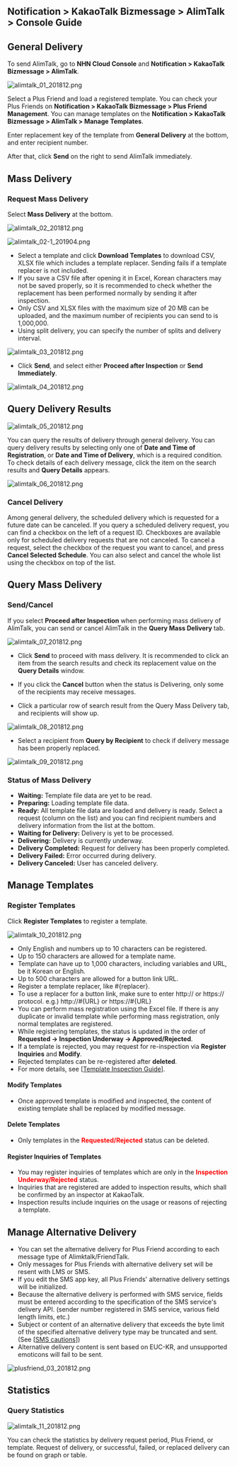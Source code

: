 ## Notification > KakaoTalk Bizmessage > AlimTalk > Console Guide

## General Delivery

To send AlimTalk, go to **NHN Cloud Console** and **Notification > KakaoTalk Bizmessage > AlimTalk**.

![alimtalk_01_201812.png](https://static.toastoven.net/prod_alimtalk/alimtalk_01_201812.png)

Select a Plus Friend and load a registered template.
You can check your Plus Friends on **Notification > KakaoTalk Bizmessage > Plus Friend Management**.
You can manage templates on the **Notification > KakaoTalk Bizmessage > AlimTalk > Manage Templates**.

Enter replacement key of the template from **General Delivery** at the bottom, and enter recipient number.

After that, click **Send** on the right to send AlimTalk immediately.

## Mass Delivery

### Request Mass Delivery

Select **Mass Delivery** at the bottom.

![alimtalk_02_201812.png](https://static.toastoven.net/prod_alimtalk/alimtalk_02_201812.png)

![alimtalk_02-1_201904.png](https://static.toastoven.net/prod_alimtalk/alimtalk_02-1_201904.png)

* Select a template and click **Download Templates** to download CSV, XLSX file which includes a template replacer. Sending fails if a template replacer is not included.  
* If you save a CSV file after opening it in Excel, Korean characters may not be saved properly, so it is recommended to check whether the replacement has been performed normally by sending it after inspection.
* Only CSV and XLSX files with the maximum size of 20 MB can be uploaded, and the maximum number of recipients you can send to is 1,000,000.
* Using split delivery, you can specify the number of splits and delivery interval.

![alimtalk_03_201812.png](https://static.toastoven.net/prod_alimtalk/alimtalk_03_201812.png)

* Click **Send**, and select either **Proceed after Inspection** or **Send Immediately**.

![alimtalk_04_201812.png](https://static.toastoven.net/prod_alimtalk/alimtalk_04_201812.png)

## Query Delivery Results

![alimtalk_05_201812.png](https://static.toastoven.net/prod_alimtalk/alimtalk_05_201812.png)

You can query the results of delivery through general delivery.
You can query delivery results by selecting only one of **Date and Time of Registration**, or **Date and Time of Delivery**, which is a required condition.
To check details of each delivery message, click the item on the search results and **Query Details** appears.  

![alimtalk_06_201812.png](https://static.toastoven.net/prod_alimtalk/alimtalk_06_201812.png)

### Cancel Delivery

Among general delivery, the scheduled delivery which is requested for a future date can be canceled.
If you query a scheduled delivery request, you can find a checkbox on the left of a request ID.
Checkboxes are available only for scheduled delivery requests that are not canceled.
To cancel a request, select the checkbox of the request you want to cancel, and press **Cancel Selected Schedule**.
You can also select and cancel the whole list using the checkbox on top of the list.

## Query Mass Delivery

### Send/Cancel

If you select **Proceed after Inspection** when performing mass delivery of AlimTalk, you can send or cancel AlimTalk in the **Query Mass Delivery** tab.

![alimtalk_07_201812.png](https://static.toastoven.net/prod_alimtalk/alimtalk_07_201812.png)

* Click **Send** to proceed with mass delivery. It is recommended to click an item from the search results and check its replacement value on the **Query Details** window.  
* If you click the **Cancel** button when the status is Delivering, only some of the recipients may receive messages.

* Click a particular row of search result from the Query Mass Delivery tab, and recipients will show up.  

![alimtalk_08_201812.png](https://static.toastoven.net/prod_alimtalk/alimtalk_08_201812.png)

* Select a recipient from **Query by Recipient** to check if delivery message has been properly replaced.

![alimtalk_09_201812.png](https://static.toastoven.net/prod_alimtalk/alimtalk_09_201812.png)

### Status of Mass Delivery
  - <b>Waiting:</b> Template file data are yet to be read.
  - <b>Preparing:</b> Loading template file data.
  - <b>Ready:</b> All template file data are loaded and delivery is ready. Select a request (column on the list) and you can find recipient numbers and delivery information from the list at the bottom.
  - <b>Waiting for Delivery:</b> Delivery is yet to be processed.
  - <b>Delivering:</b> Delivery is currently underway.
  - <b>Delivery Completed:</b> Request for delivery has been properly completed.
  - <b>Delivery Failed:</b> Error occurred during delivery.
  - <b>Delivery Canceled:</b> User has canceled delivery.


## Manage Templates

### Register Templates

Click **Register Templates** to register a template.  

![alimtalk_10_201812.png](https://static.toastoven.net/prod_alimtalk/alimtalk_10_201812.png)

* Only English and numbers up to 10 characters can be registered.  
* Up to 150 characters are allowed for a template name.
* Template can have up to 1,000 characters, including variables and URL,  be it  Korean or English.
* Up to 500 characters are allowed for a button link URL.
* Register a template replacer, like #{replacer}.
* To use a replacer for a button link, make sure to enter http:// or https:// protocol. e.g.) http://#{URL} or https://#{URL}
* You can perform mass registration using the Excel file. If there is any duplicate or invalid template while performing mass registration, only normal templates are registered.
* While registering templates, the status is updated in the order of <b>Requested -> Inspection Underway -> Approved/Rejected</b>.
* If a template is rejected, you may request for re-inspection via <b>Register Inquiries</b> and <b>Modify</b>.
* Rejected templates can be re-registered after **deleted**.
* For more details, see [[Template Inspection Guide](https://www.bizmsg.kr/collected_statics/assets_landing/doc/alimtalk_template_guide.pdf)].

#### Modify Templates

* Once approved template is modified and inspected, the content of existing template shall be replaced by modified message.

#### Delete Templates

* Only templates in the <b><span style="color:red">Requested/Rejected</span></b> status can be deleted.

#### Register Inquiries of Templates

* You may register inquiries of templates which are only in the <b><span style="color:red">Inspection Underway/Rejected</span></b> status.
* Inquiries that are registered are added to inspection results, which shall be confirmed by an inspector at KakaoTalk.
* Inspection results include inquiries on the usage or reasons of rejecting a template.

## Manage Alternative Delivery

* You can set the alternative delivery for Plus Friend according to each message type of Alimktalk/FriendTalk.
* Only messages for Plus Friends with alternative delivery set will be resent with LMS or SMS.
* If you edit the SMS app key, all Plus Friends' alternative delivery settings will be initialized.
* Because the alternative delivery is performed with SMS service, fields must be entered according to the specification of the SMS service's delivery API. (sender number registered in SMS service, various field length limits, etc.)
* Subject or content of an alternative delivery that exceeds the byte limit of the specified alternative delivery type may be truncated and sent. (See [[SMS cautions](https://docs.toast.com/en/Notification/SMS/en/api-guide/#_1)])
* Alternative delivery content is sent based on EUC-KR, and unsupported emoticons will fail to be sent.

![plusfriend_03_201812.png](https://static.toastoven.net/prod_alimtalk/plusfriend_03_201904.png)

## Statistics
### Query Statistics

![alimtalk_11_201812.png](https://static.toastoven.net/prod_alimtalk/alimtalk_11_201812.png)

You can check the statistics by delivery request period, Plus Friend, or template.
Request of delivery, or successful, failed, or replaced delivery can be found on graph or table.
